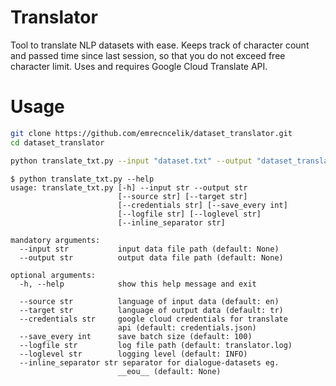 # Translator
Tool to translate NLP datasets with ease. Keeps track of character count and passed time since last session, so that you do not exceed free character limit. Uses and requires Google Cloud Translate API.

# Usage
```bash
git clone https://github.com/emrecncelik/dataset_translator.git
cd dataset_translator

python translate_txt.py --input "dataset.txt" --output "dataset_translated.txt"
```

```
$ python translate_txt.py --help
usage: translate_txt.py [-h] --input str --output str
                        [--source str] [--target str]
                        [--credentials str] [--save_every int]
                        [--logfile str] [--loglevel str]
                        [--inline_separator str]

mandatory arguments:
  --input str           input data file path (default: None)
  --output str          output data file path (default: None)

optional arguments:
  -h, --help            show this help message and exit

  --source str          language of input data (default: en)
  --target str          language of output data (default: tr)
  --credentials str     google cloud credentials for translate
                        api (default: credentials.json)
  --save_every int      save batch size (default: 100)
  --logfile str         log file path (default: translator.log)
  --loglevel str        logging level (default: INFO)
  --inline_separator str separator for dialogue-datasets eg.
                        __eou__ (default: None)
```
